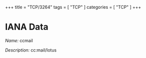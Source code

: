 +++
title = "TCP/3264"
tags = [ "TCP" ]
categories = [ "TCP" ]
+++

# IANA Data

_Name:_ ccmail

_Description:_ cc:mail/lotus

